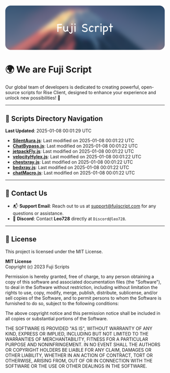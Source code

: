 ![Banner](.github/b.webp)

# 🌍 **We are Fuji Script**

Our global team of developers is dedicated to creating powerful, open-source scripts for Rise Client, designed to enhance your experience and unlock new possibilities! 🌟

---
<!-- SCRIPTS_NAVIGATION_START -->
## 📂 **Scripts Directory Navigation**

**Last Updated**: 2025-01-08 00:01:29 UTC

- **[SilentAura.js](scripts/SilentAura.js)**: Last modified on 2025-01-08 00:01:22 UTC
- **[ChatBypass.js](scripts/ChatBypass.js)**: Last modified on 2025-01-08 00:01:22 UTC
- **[jetpackFly.js](scripts/jetpackFly.js)**: Last modified on 2025-01-08 00:01:22 UTC
- **[velocityHylex.js](scripts/velocityHylex.js)**: Last modified on 2025-01-08 00:01:22 UTC
- **[chestxray.js](scripts/chestxray.js)**: Last modified on 2025-01-08 00:01:22 UTC
- **[bedxray.js](scripts/bedxray.js)**: Last modified on 2025-01-08 00:01:22 UTC
- **[chatMacro.js](scripts/chatMacro.js)**: Last modified on 2025-01-08 00:01:22 UTC

<!-- SCRIPTS_NAVIGATION_END -->

---

## 💬 **Contact Us**  
- 📬 **Support Email**: Reach out to us at [support@fujiscript.com](mailto:support@fujiscript.com) for any questions or assistance.  
- 💬 **Discord**: Contact **Leo728** directly at `Discord@leo728`.

---

## 📜 **License**

This project is licensed under the MIT License.  

**MIT License**  
Copyright (c) 2023 Fuji Scripts  

Permission is hereby granted, free of charge, to any person obtaining a copy of this software and associated documentation files (the "Software"), to deal in the Software without restriction, including without limitation the rights to use, copy, modify, merge, publish, distribute, sublicense, and/or sell copies of the Software, and to permit persons to whom the Software is furnished to do so, subject to the following conditions:  

The above copyright notice and this permission notice shall be included in all copies or substantial portions of the Software.  

THE SOFTWARE IS PROVIDED "AS IS", WITHOUT WARRANTY OF ANY KIND, EXPRESS OR IMPLIED, INCLUDING BUT NOT LIMITED TO THE WARRANTIES OF MERCHANTABILITY, FITNESS FOR A PARTICULAR PURPOSE AND NONINFRINGEMENT. IN NO EVENT SHALL THE AUTHORS OR COPYRIGHT HOLDERS BE LIABLE FOR ANY CLAIM, DAMAGES OR OTHER LIABILITY, WHETHER IN AN ACTION OF CONTRACT, TORT OR OTHERWISE, ARISING FROM, OUT OF OR IN CONNECTION WITH THE SOFTWARE OR THE USE OR OTHER DEALINGS IN THE SOFTWARE.  
